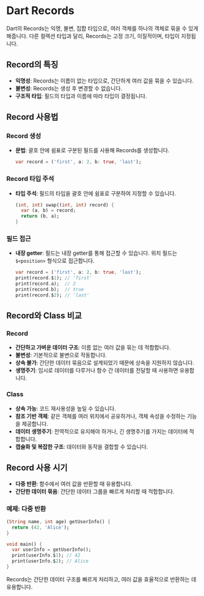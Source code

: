 # Dart Records

Dart의 Records는 익명, 불변, 집합 타입으로, 여러 객체를 하나의 객체로 묶을 수 있게 해줍니다. 다른 컬렉션 타입과 달리, Records는 고정 크기, 이질적이며, 타입이 지정됩니다.

## Record의 특징

- **익명성**: Records는 이름이 없는 타입으로, 간단하게 여러 값을 묶을 수 있습니다.
- **불변성**: Records는 생성 후 변경할 수 없습니다.
- **구조적 타입**: 필드의 타입과 이름에 따라 타입이 결정됩니다.

## Record 사용법

### Record 생성

- **문법**: 괄호 안에 쉼표로 구분된 필드를 사용해 Records를 생성합니다.

  ```dart
  var record = ('first', a: 2, b: true, 'last');
  ```

### Record 타입 주석

- **타입 주석**: 필드의 타입을 괄호 안에 쉼표로 구분하여 지정할 수 있습니다.

  ```dart
  (int, int) swap((int, int) record) {
    var (a, b) = record;
    return (b, a);
  }
  ```

### 필드 접근

- **내장 getter**: 필드는 내장 getter를 통해 접근할 수 있습니다. 위치 필드는 `$<position>` 형식으로 접근합니다.

  ```dart
  var record = ('first', a: 2, b: true, 'last');
  print(record.$1); // 'first'
  print(record.a);  // 2
  print(record.b);  // true
  print(record.$2); // 'last'
  ```


## Record와 Class 비교

### Record

- **간단하고 가벼운 데이터 구조**: 이름 없는 여러 값을 묶는 데 적합합니다.
- **불변성**: 기본적으로 불변으로 작동합니다.
- **상속 불가**: 간단한 데이터 묶음으로 설계되었기 때문에 상속을 지원하지 않습니다.
- **생명주기**: 임시로 데이터를 다루거나 함수 간 데이터를 전달할 때 사용하면 유용합니다.

### Class

- **상속 가능**: 코드 재사용성을 높일 수 있습니다.
- **참조 기반 객체**: 같은 객체를 여러 위치에서 공유하거나, 객체 속성을 수정하는 기능을 제공합니다.
- **데이터 생명주기**: 전역적으로 유지해야 하거나, 긴 생명주기를 가지는 데이터에 적합합니다.
- **캡슐화 및 복잡한 구조**: 데이터와 동작을 결합할 수 있습니다.

## Record 사용 시기

- **다중 반환**: 함수에서 여러 값을 반환할 때 유용합니다.
- **간단한 데이터 묶음**: 간단한 데이터 그룹을 빠르게 처리할 때 적합합니다.

### 예제: 다중 반환

```dart
(String name, int age) getUserInfo() {
  return (42, 'Alice');
}

void main() {
  var userInfo = getUserInfo();
  print(userInfo.$1); // 42
  print(userInfo.$2); // Alice
}
```

Records는 간단한 데이터 구조를 빠르게 처리하고, 여러 값을 효율적으로 반환하는 데 유용합니다.

